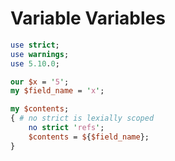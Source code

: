 # Variable Variables

```perl
use strict;
use warnings;
use 5.10.0;

our $x = '5';
my $field_name = 'x';

my $contents;
{ # no strict is lexially scoped
    no strict 'refs';
    $contents = ${$field_name};
}
```